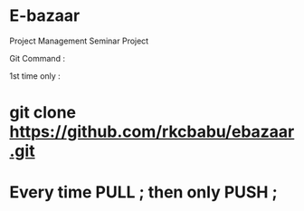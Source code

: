 E-bazaar
=======

Project Management Seminar Project

Git Command : 

1st time only : 
# git clone https://github.com/rkcbabu/ebazaar.git 

# Every time PULL ; then only PUSH  ; 




